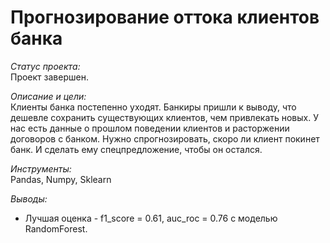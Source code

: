 # Прогнозирование оттока клиентов банка

*Статус проекта:*  
Проект завершен.

*Описание и цели:*  
Клиенты банка постепенно уходят. Банкиры пришли к выводу, что дешевле сохранить существующих клиентов, чем привлекать новых.
У нас есть данные о прошлом поведении клиентов и расторжении договоров с банком.
Нужно спрогнозировать, скоро ли клиент покинет банк. И сделать ему спецпредложение, чтобы он остался. 

*Инструменты:*  
Pandas, Numpy, Sklearn

*Выводы:*  
- Лучшая оценка - f1_score = 0.61, auc_roc = 0.76 с моделью RandomForest.
